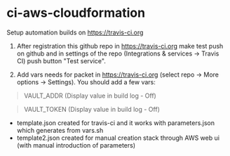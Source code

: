 # ci-aws-cloudformation

Setup automation builds on https://travis-ci.org

1. After registration this github repo in https://travis-ci.org make test push on github and in settings of the repo (Integrations & services -> Travis CI) push button "Test service".

2. Add vars needs for packet in https://travis-ci.org (select repo -> More options -> Settings). You should add a few vars:

> VAULT_ADDR (Display value in build log - Off)

> VAULT_TOKEN (Display value in build log - Off)

- template.json created for travis-ci and it works with parameters.json which generates from vars.sh
- template2.json created for manual creation stack through AWS web ui (with manual introduction of parameters)

